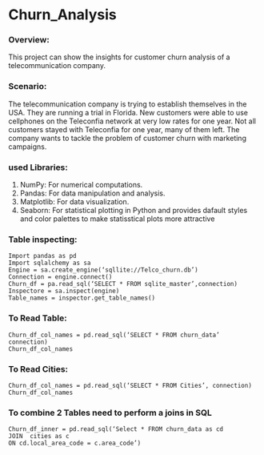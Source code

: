 # Churn_Analysis
### Overview:
This project can show the insights for customer churn analysis of a telecommunication company.
### Scenario:
The telecommunication company is trying to establish themselves in the USA. They are running a trial in Florida. New customers were able to use cellphones on the Teleconfia network at very low rates for one year. Not all customers stayed with Teleconfia for one year, many of them left. The company wants to tackle the problem of customer churn with marketing campaigns.
### used Libraries:
1. NumPy: For numerical computations.
2. Pandas: For data manipulation and analysis.
3. Matplotlib: For data visualization.
4. Seaborn: For statistical plotting in Python and provides dafault styles and color palettes to make statisstical plots more attractive

### Table inspecting:
```
Import pandas as pd
Import sqlalchemy as sa
Engine = sa.create_engine(‘sqllite://Telco_churn.db’)
Connection = engine.connect()
Churn_df = pa.read_sql(‘SELECT * FROM sqlite_master’,connection)
Inspectore = sa.inspect(engine)
Table_names = inspector.get_table_names()
```
### To Read Table:
```
Churn_df_col_names = pd.read_sql(‘SELECT * FROM churn_data’ connection)
Churn_df_col_names
```
### To Read Cities:
```
Churn_df_col_names = pd.read_sql(‘SELECT * FROM Cities’, connection)
Churn_df_col_names
```
### To combine 2 Tables need to perform a joins in SQL
```
Churn_df_inner = pd.read_sql(‘Select * FROM churn_data as cd
JOIN  cities as c
ON cd.local_area_code = c.area_code’)
```



